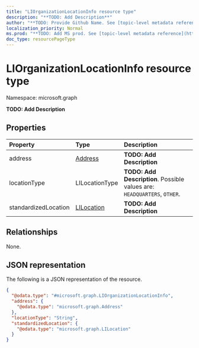 ```yaml
---
title: "LIOrganizationLocationInfo resource type"
description: "**TODO: Add Description**"
author: "**TODO: Provide Github Name. See [topic-level metadata reference](https://msgo.azurewebsites.net/add/document/guidelines/metadata.html#topic-level-metadata)**"
localization_priority: Normal
ms.prod: "**TODO: Add MS prod. See [topic-level metadata reference](https://msgo.azurewebsites.net/add/document/guidelines/metadata.html#topic-level-metadata)**"
doc_type: resourcePageType
---
```


# LIOrganizationLocationInfo resource type


Namespace: microsoft.graph

**TODO: Add Description**

## Properties
|Property|Type|Description|
|:---|:---|:---|
|address|[Address](../resources/address.md)|**TODO: Add Description**|
|locationType|LILocationType|**TODO: Add Description**. Possible values are: `HEADQUARTERS`, `OTHER`.|
|standardizedLocation|[LILocation](../resources/lilocation.md)|**TODO: Add Description**|

## Relationships
None.

## JSON representation
The following is a JSON representation of the resource.
<!-- {
  "blockType": "resource",
  "@odata.type": "microsoft.graph.LIOrganizationLocationInfo"
}
-->
``` json
{
  "@odata.type": "#microsoft.graph.LIOrganizationLocationInfo",
  "address": {
    "@odata.type": "microsoft.graph.Address"
  },
  "locationType": "String",
  "standardizedLocation": {
    "@odata.type": "microsoft.graph.LILocation"
  }
}
```

